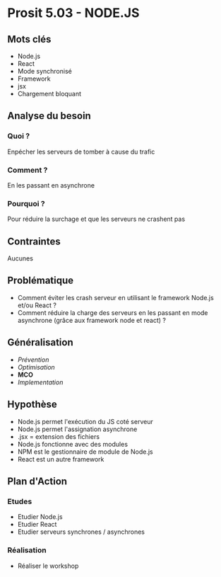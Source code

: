 # Prosit 5.03 - NODE.JS

## Mots clés
 * Node.js
 * React
 * Mode synchronisé
 * Framework
 * jsx
 * Chargement bloquant

## Analyse du besoin
### Quoi ?
Enpécher les serveurs de tomber à cause du trafic

### Comment ?
En les passant en asynchrone

### Pourquoi ?
Pour réduire la surchage et que les serveurs ne crashent pas

## Contraintes
Aucunes

## Problématique
 * Comment éviter les crash serveur en utilisant le framework Node.js et/ou React ?
 * Comment réduire la charge des serveurs en les passant en mode asynchrone (grâce aux framework node et react) ?

## Généralisation
 * *Prévention*
 * *Optimisation*
 * **MCO**
 * *Implementation*

## Hypothèse
 * Node.js permet l'exécution du JS coté serveur
 * Node.js permet l'assignation asynchrone
 * .jsx = extension des fichiers
 * Node.js fonctionne avec des modules
 * NPM est le gestionnaire de module de Node.js
 * React est un autre framework

## Plan d'Action
### Etudes
 * Etudier Node.js
 * Etudier React
 * Etudier serveurs synchrones / asynchrones

### Réalisation
 * Réaliser le workshop
